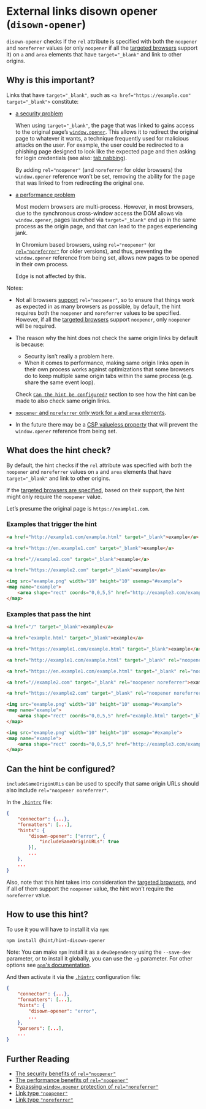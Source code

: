 # External links disown opener (`disown-opener`)

`disown-opener` checks if the `rel` attribute is specified with both
the `noopener` and `noreferrer` values (or only `noopener` if all the
[targeted browsers][browser configuration] support it) on
`a` and `area` elements that have `target="_blank"` and link to other
origins.

## Why is this important?

Links that have `target="_blank"`, such as
`<a href="https://example.com" target="_blank">` constitute:

* [a security problem][security problem]

  When using `target="_blank"`, the page that was linked to gains
  access to the original page’s [`window.opener`][window.opener].
  This allows it to redirect the original page to whatever it wants,
  a technique frequently used for malicious attacks on the user.
  For example, the user could be redirected to a phishing page
  designed to look like the expected page and then asking for login
  credentials (see also: [tab nabbing][tab nabbing]).

  By adding `rel="noopener"` (and `noreferrer` for older browsers)
  the `window.opener` reference won’t be set, removing the ability
  for the page that was linked to from redirecting the original one.

* [a performance problem][performance problem]

  Most modern browsers are multi-process. However, in most browsers,
  due to the synchronous cross-window access the DOM allows via
  `window.opener`, pages launched via `target="_blank"` end up in
  the same process as the origin page, and that can lead to the pages
  experiencing jank.

  In Chromium based browsers, using `rel="noopener"` (or
  [`rel="noreferrer"`][noreferrer chromium] for older versions),
  and thus, preventing the `window.opener` reference from being set,
  allows new pages to be opened in their own process.

  Edge is not affected by this.

Notes:

* Not all browsers [support][noopener support] `rel="noopener"`,
  so to ensure that things work as expected in as many
  browsers as possible, by default, the hint requires both the
  `noopener` and `noreferrer` values to be specified. However,
  if all the [targeted browsers][browser configuration]
  support `noopener`, only `noopener` will be required.

* The reason why the hint does not check the same origin links by
  default is because:

  * Security isn’t really a problem here.
  * When it comes to performance, making same origin links open in
    their own process works against optimizations that some
    browsers do to keep multiple same origin tabs within
    the same process (e.g. share the same event loop).

  Check [`Can the hint be configured?`](#can-the-hint-be-configured)
  section to see how the hint can be made to also check same origin
  links.

* [`noopener` and `noreferrer` only work for `a` and `area`
  elements][html5sec].

* In the future there may be a [CSP valueless property][csp valueless
  property] that will prevent the `window.opener` reference
  from being set.

## What does the hint check?

By default, the hint checks if the `rel` attribute was specified with
both the `noopener` and `noreferrer` values on `a` and `area` elements
that have `target="_blank"` and link to other origins.

If the [targeted browsers are specified](#can-the-hint-be-configured),
based on their support, the hint might only require the `noopener`
value.

Let’s presume the original page is `https://example1.com`.

### Examples that **trigger** the hint

```html
<a href="http://example1.com/example.html" target="_blank">example</a>
```

```html
<a href="https://en.example1.com" target="_blank">example</a>
```

```html
<a href="//example2.com" target="_blank">example</a>
```

```html
<a href="https://example2.com" target="_blank">example</a>
```

```html
<img src="example.png" width="10" height="10" usemap="#example">
<map name="example">
    <area shape="rect" coords="0,0,5,5" href="http://example3.com/example.html" target="_blank">
</map>
```

### Examples that **pass** the hint

```html
<a href="/" target="_blank">example</a>
```

```html
<a href="example.html" target="_blank">example</a>
```

```html
<a href="https://example1.com/example.html" target="_blank">example</a>
```

```html
<a href="http://example1.com/example.html" target="_blank" rel="noopener noreferrer">example</a>
```

```html
<a href="https://en.example1.com/example.html" target="_blank" rel="noopener noreferrer">example</a>
```

```html
<a href="//example2.com" target="_blank" rel="noopener noreferrer">example</a>
```

```html
<a href="https://example2.com" target="_blank" rel="noopener noreferrer">example</a>
```

```html
<img src="example.png" width="10" height="10" usemap="#example">
<map name="example">
    <area shape="rect" coords="0,0,5,5" href="example.html" target="_blank">
</map>
```

```html
<img src="example.png" width="10" height="10" usemap="#example">
<map name="example">
    <area shape="rect" coords="0,0,5,5" href="http://example3.com/example.html" target="_blank" rel="noopener noreferrer">
</map>
```

## Can the hint be configured?

`includeSameOriginURLs` can be used to specify that same origin URLs
should also include `rel="noopener noreferrer"`.

In the [`.hintrc`][hintrc] file:

```json
{
    "connector": {...},
    "formatters": [...],
    "hints": {
        "disown-opener": ["error", {
            "includeSameOriginURLs": true
        }],
        ...
    },
    ...
}
```

Also, note that this hint takes into consideration the [targeted
browsers][browser configuration], and if all of them
support the `noopener` value, the hint won’t require the `noreferrer`
value.

## How to use this hint?

To use it you will have to install it via `npm`:

```bash
npm install @hint/hint-disown-opener
```

Note: You can make `npm` install it as a `devDependency` using the
`--save-dev` parameter, or to install it globally, you can use the
`-g` parameter. For other options see [`npm`'s
documentation](https://docs.npmjs.com/cli/install).

And then activate it via the [`.hintrc`][hintrc] configuration file:

```json
{
    "connector": {...},
    "formatters": [...],
    "hints": {
        "disown-opener": "error",
        ...
    },
    "parsers": [...],
    ...
}
```

## Further Reading

* [The security benefits of `rel="noopener"`][security problem]
* [The performance benefits of `rel="noopener"`][performance problem]
* [Bypassing `window.opener` protection of `rel="noreferrer"`][html5sec]
* [Link type `"noopener"`](https://html.spec.whatwg.org/#link-type-noopener)
* [Link type `"noreferrer"`](https://html.spec.whatwg.org/#link-type-noreferrer)

<!-- Link labels: -->

[csp valueless property]: https://github.com/w3c/webappsec/issues/139
[html5sec]: https://html5sec.org/#143
[noopener support]: http://caniuse.com/#feat=rel-noopener
[noreferrer chromium]: https://blog.chromium.org/2009/12/links-that-open-in-new-processes.html
[performance problem]: https://jakearchibald.com/2016/performance-benefits-of-rel-noopener/
[security problem]: https://mathiasbynens.github.io/rel-noopener/
[hintrc]: https://webhint.io/docs/user-guide/configuring-webhint/summary/
[tab nabbing]: http://www.azarask.in/blog/post/a-new-type-of-phishing-attack/
[window.opener]: https://developer.mozilla.org/en-US/docs/Web/API/Window/opener
[browser configuration]: https://webhint.io/docs/user-guide/configuring-webhint/browser-context/
